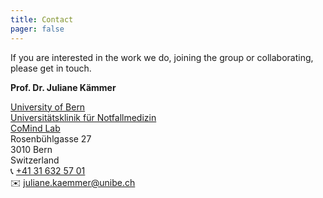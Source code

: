 ```yaml
---
title: Contact
pager: false
---
```


If you are interested in the work we do, joining the group or collaborating, please get in touch.


**Prof. Dr. Juliane Kämmer**

[University of Bern](https://www.unibe.ch/)<br>
[Universitätsklinik für Notfallmedizin](https://notfallmedizin.insel.ch/de/lehre-und-forschung/forschungsschwerpunkte-und-gruppen)<br>
[CoMind Lab](https://notfallmedizin.insel.ch/de/lehre-und-forschung/forschungsschwerpunkte-und-gruppen/diagnostic-quality-lab/comind)<br>
Rosenbühlgasse 27  
3010 Bern  
Switzerland  
 📞 [ +41 31 632 57 01 ](tel:+41316325701)  
 ✉️ [ juliane.kaemmer@unibe.ch ](mailto:juliane.kaemmer@unibe.ch)

